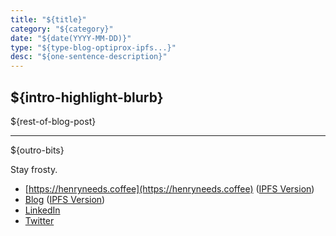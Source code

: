 ```yaml
---
title: "${title}"
category: "${category}"
date: "${date(YYYY-MM-DD)}"
type: "${type-blog-optiprox-ipfs...}"
desc: "${one-sentence-description}"
---
```


## ${intro-highlight-blurb}

${rest-of-blog-post}

---

${outro-bits}

Stay frosty.

- [https://henryneeds.coffee](https://henryneeds.coffee) ([IPFS Version](https://whateverforever.party))
- [Blog](https://henryneeds.coffee/blog) ([IPFS Version](https://whateverforever.party/blog))
- [LinkedIn](https://linkedin.com/in/henryquinniv)
- [Twitter](https://twitter.com/quinncuatro)
